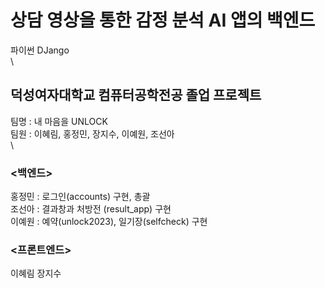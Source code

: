 # 상담 영상을 통한 감정 분석 AI 앱의 백엔드
 파이썬 DJango\
\
## 덕성여자대학교 컴퓨터공학전공 졸업 프로젝트
팀명 : 내 마음을 UNLOCK\
팀원 : 이혜림, 홍정민, 장지수, 이예원, 조선아\
\
### <백엔드>
홍정민 : 로그인(accounts) 구현, 총괄\
조선아 : 결과창과 처방전 (result_app) 구현\
이예원 : 예약(unlock2023), 일기장(selfcheck) 구현

### <프론트엔드>
이혜림
장지수
